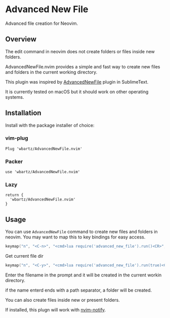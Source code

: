 # Advanced New File

Advanced file creation for Neovim.

## Overview

The edit command in neovim does not create folders or files inside new folders.

AdvancedNewFile.nvim provides a simple and fast way to create new files and folders in the current working directory.

This plugin was inspired by [AdvancedNewFile](https://github.com/SublimeText/AdvancedNewFile) plugin in SublimeText.

It is currently tested on macOS but it should work on other operating systems.

## Installation

Install with the package installer of choice:

### vim-plug

```
Plug 'wbartz/AdvancedNewFile.nvim'
```

### Packer

```
use 'wbartz/AdvancedNewFile.nvim'
```

### Lazy

```
return {
  'wbartz/AdvancedNewFile.nvim'
}
```

## Usage

You can use `AdvancedNewFile` command to create new files and folders in neovim. You may want to map this to key bindings for easy access.

```lua
keymap("n", "<C-n>", "<cmd>lua require('advanced_new_file').run()<CR>", silent)
```

Get current file dir

```lua
keymap("n", "<C-y>", "<cmd>lua require('advanced_new_file').run(true)<CR>", silent)
```

Enter the filename in the prompt and it will be created in the current workin directory.

if the name enterd ends with a path separator, a folder will be created.

You can also create files inside new or present folders.

If installed, this plugn will work with [nvim-notify](https://github.com/rcarriga/nvim-notify).
